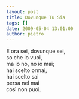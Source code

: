 ```yaml
---
layout: post
title: Dovunque Tu Sia
tags: []
date: 2009-05-04 13:01:00
author: pietro
---
```

E ora sei, dovunque sei,<br/>so che lo vuoi,<br/>ma io no, no io mai;<br/>hai scelto ormai,<br/>hai scelto sai<br/>persa nel mai<br/>così non puoi.
